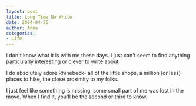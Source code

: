 ```yaml
---
layout: post
title: Long Time No Write
date: 2004-04-25
author: Anna
categories:
- Life
---
```


<p>I don't know what it is with me these days. I just can't seem to
find anything particularly interesting or clever to write about.</p>
<p>I do absolutely adore Rhinebeck- all of the little shops, a million
(or less) places to hike, the close proximity to my folks. </p>
<p>I just feel like something is missing, some small part of me was
lost in the move. When I find it, you'll be the second or third to
know.</p>